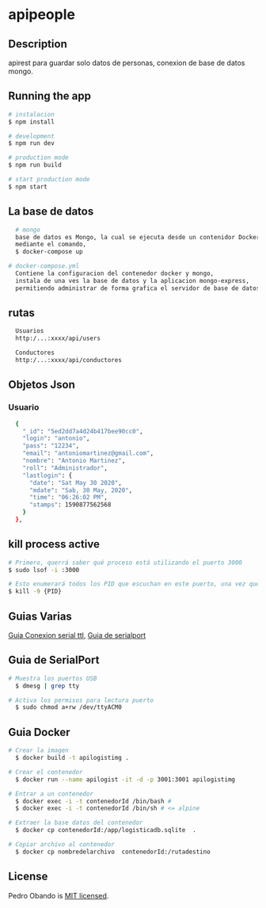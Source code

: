 # apipeople

## Description
  apirest para guardar solo datos de personas, conexion de base de datos mongo.



## Running the app

```bash
# instalacion
$ npm install

# development
$ npm run dev

# production mode
$ npm run build

# start production mode
$ npm start
```

## La base de datos

```bash
  # mongo
  base de datos es Mongo, la cual se ejecuta desde un contenidor Docker.
  mediante el comando,
  $ docker-compose up

# docker-compose.yml
  Contiene la configuracion del contenedor docker y mongo,
  instala de una ves la base de datos y la aplicacion mongo-express,
  permitiendo administrar de forma grafica el servidor de base de datos.
```

## rutas

```bash
  Usuarios
  http:/...:xxxx/api/users
```

```bash
  Conductores
  http:/...:xxxx/api/conductores
```



## Objetos Json 

### Usuario 
```bash
  {
    "_id": "5ed2dd7a4d24b417bee90cc0",
    "login": "antonio",
    "pass": "12234",
    "email": "antoniomartinez@gmail.com",
    "nombre": "Antonio Martinez",
    "roll": "Administrador",
    "lastlogin": {
      "date": "Sat May 30 2020",
      "mdate": "Sab, 30 May, 2020",
      "time": "06:26:02 PM",
      "stamps": 1590877562568
    }
  },
```


## kill process active

```bash
# Primero, querrá saber qué proceso está utilizando el puerto 3000
$ sudo lsof -i :3000

# Esto enumerará todos los PID que escuchan en este puerto, una vez que tenga el PID puede terminarlo:
$ kill -9 {PID}
```

## Guias Varias

[Guia Conexion serial ttl](https://ubuntuperonista.blogspot.com/2017/09/como-me-conecto-traves-de-conexion-serial-ttl-ubuntu.html), [Guia de serialport](https://github.com/node-serialport/node-serialport#readme)

## Guia de SerialPort

```bash
# Muestra los puertos USB
  $ dmesg | grep tty

# Activa los permisos para lectura puerto
  $ sudo chmod a+rw /dev/ttyACM0
```

## Guia Docker

```bash
# Crear la imagen
  $ docker build -t apilogistimg .

# Crear el contenedor
  $ docker run --name apilogist -it -d -p 3001:3001 apilogistimg

# Entrar a un contenedor
  $ docker exec -i -t contenedorId /bin/bash #
  $ docker exec -i -t contenedorId /bin/sh # <= alpine

# Extraer la base datos del contenedor
  $ docker cp contenedorId:/app/logisticadb.sqlite  .

# Copiar archivo al contenedor
  $ docker cp nombredelarchivo  contenedorId:/rutadestino
```

## License

  Pedro Obando is [MIT licensed](LICENSE).
